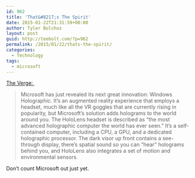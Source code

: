 ```yaml
---
id: 962
title: 'That&#8217;s The Spirit'
date: 2015-01-22T21:31:59+00:00
author: Tyler Bolchoz
layout: post
guid: http://teebolt.com/?p=962
permalink: /2015/01/22/thats-the-spirit/
categories:
  - Technology
tags:
  - microsoft
---
```

[The Verge: ](http://www.theverge.com/2015/1/21/7867593/microsoft-announces-windows-holographic "Microsoft announces Window Holographic with HoloLens")

> Microsoft has just revealed its next great innovation: Windows Holographic. It&#8217;s an augmented reality experience that employs a headset, much like all the VR goggles that are currently rising in popularity, but Microsoft&#8217;s solution adds holograms to the world around you. The HoloLens headset is described as &#8220;the most advanced holographic computer the world has ever seen.&#8221; It&#8217;s a self-contained computer, including a CPU, a GPU, and a dedicated holographic processor. The dark visor up front contains a see-through display, there&#8217;s spatial sound so you can &#8220;hear&#8221; holograms behind you, and HoloLens also integrates a set of motion and environmental sensors.

Don&#8217;t count Microsoft out just yet.